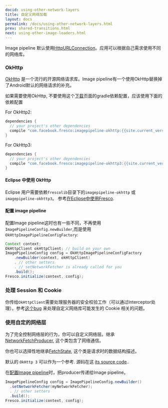 ```yaml
---
docid: using-other-network-layers
title: 自定义网络加载
layout: docs
permalink: /docs/using-other-network-layers.html
prev: shared-transitions.html
next: using-other-image-loaders.html
---
```


Image pipeline 默认使用[HttpURLConnection](https://developer.android.com/training/basics/network-ops/connecting.html)。应用可以根据自己需求使用不同的网络库。

### OkHttp

[OkHttp](http://square.github.io/okhttp) 是一个流行的开源网络请求库。Image
pipeline有一个使用OkHttp替换掉了Android默认的网络请求的补充。

如果需要使用OkHttp,
不要使用这个[下载](download-fresco.html)页面的gradle依赖配置，应该使用下面的依赖配置

For OkHttp2:

```groovy
dependencies {
  // your project's other dependencies
  compile "com.facebook.fresco:imagepipeline-okhttp:{{site.current_version}}+"
}
```

For OkHttp3:

```groovy
dependencies {
  // your project's other dependencies
  compile "com.facebook.fresco:imagepipeline-okhttp3:{{site.current_version}}+"
}
```

#### Eclipse 中使用 OkHttp

Eclipse 用户需要依赖`frescolib`目录下的`imagepipeline-okhttp` 或 `imagepipeline-okhttp3`。 参考[在Eclipse中使用Fresco](index.html#eclipse-adt).

#### 配置 image pipeline

配置Image
pipeline这时也有一些不同，不再使用`ImagePipelineConfig.newBuilder`,而是使用`OkHttpImagePipelineConfigFactory`:

```java
Context context;
OkHttpClient okHttpClient; // build on your own
ImagePipelineConfig config = OkHttpImagePipelineConfigFactory
    .newBuilder(context, okHttpClient)
    . // other setters
    . // setNetworkFetcher is already called for you
    .build();
Fresco.initialize(context, config);
```

### 处理 Session 和 Cookie

你传给`OkHttpClient`需要处理服务器的安全校验工作（可以通过Interceptor处理）。参考[这个bug](https://github.com/facebook/fresco/issues/385) 来处理自定义网络库可能发生的 Cookie 相关的问题。

### 使用自定的网络层

为了完全控制网络层的行为，你可以自定义网络层。继承[NetworkFetchProducer](http://frescolib.org/javadoc/reference/com/facebook/imagepipeline/producers/NetworkFetchProducer.html), 这个类包含了网络通信。

你也可以选择性地继承[FetchState](http://frescolib.org/javadoc/reference/com/facebook/imagepipeline/producers/FetchState.html), 这个类是请求时的数据结构描述。

默认的 `OkHttp 3` 可以作为一个参考. 源码在这 [its source code](https://github.com/facebook/fresco/blob/master/imagepipeline-backends/imagepipeline-okhttp3/src/main/java/com/facebook/imagepipeline/backends/okhttp3/OkHttpNetworkFetcher.java)..

在[配置Image pipeline](configuring-image-pipeline.html)时，把producer传递给Image pipeline。

```java
ImagePipelineConfig config = ImagePipelineConfig.newBuilder()
  .setNetworkFetcher(myNetworkFetcher);
  . // other setters
  .build();
Fresco.initialize(context, config);
```
